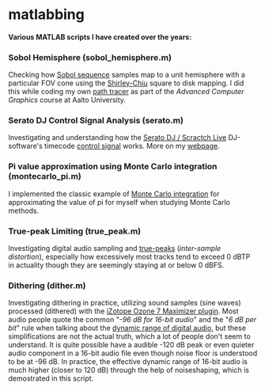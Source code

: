 # matlabbing
#### Various MATLAB scripts I have created over the years:                   



### Sobol Hemisphere (sobol_hemisphere.m)

Checking how [Sobol sequence](https://en.wikipedia.org/wiki/Sobol_sequence) samples map to a unit hemisphere with a particular FOV cone using the [Shirley-Chiu](https://doi.org/10.1080/10867651.1997.10487479) square to disk mapping. I did this while coding my own [path tracer](https://en.wikipedia.org/wiki/Path_tracing) as part of the _Advanced Computer Graphics_ course at Aalto University.        


### Serato DJ Control Signal Analysis (serato.m)

Investigating and understanding how the [Serato DJ / Scractch Live](https://serato.com/) DJ-software's timecode [control signal](https://en.wikipedia.org/wiki/Vinyl_emulation_software) works. More on my [webpage](http://www.esgrove.fi/analysing-the-serato-dj-timecode-signal/).              


### Pi value approximation using Monte Carlo integration (montecarlo_pi.m)

I implemented the classic example of [Monte Carlo integration](https://en.wikipedia.org/wiki/Monte_Carlo_integration) for approximating the value of pi for myself when studying Monte Carlo methods.       


### True-peak Limiting (true_peak.m)

Investigating digital audio sampling and [true-peaks](https://techblog.izotope.com/2015/08/24/true-peak-detection/) (_inter-sample distortion_), especially how excessively most tracks tend to exceed 0 dBTP in actuality though they are seemingly staying at or below 0 dBFS.


### Dithering (dither.m)

Investigating dithering in practice, utilizing sound samples (sine waves) processed (dithered) with the [iZotope Ozone 7 Maximizer plugin](https://www.izotope.com/). Most audio people quote the common "_-96 dB for 16-bit audio_" and the "_6 dB per bit_" rule when talking about the [dynamic range of digital audio](https://en.wikipedia.org/wiki/Dynamic_range#Audio), but these simplifications are not the actual truth, which a lot of people don't seem to understand. It is quite possible have a audible -120 dB peak or even quieter audio component in a 16-bit audio file even though noise floor is understood to be at -96 dB. In practice, the effective dynamic range of 16-bit audio is much higher (closer to 120 dB) through the help of noiseshaping, which is demostrated in this script.                



